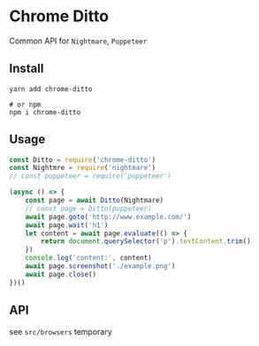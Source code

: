 # Chrome Ditto

Common API for `Nightmare`, `Puppeteer`

## Install

``` shell
yarn add chrome-ditto

# or npm
npm i chrome-ditto
```

## Usage

``` js
const Ditto = require('chrome-ditto')
const Nightmre = require('nightmare')
// const puppeteer = require('puppeteer')

(async () => {
    const page = await Ditto(Nightmare)
    // const page = Ditto(puppeteer)
    await page.goto('http://www.example.com/')
    await page.wait('h1')
    let content = await page.evaluate(() => {
        return document.querySelector('p').textContent.trim()
    })
    console.log('content:', content)
    await page.screenshot('./example.png')
    await page.close()
})()
```

## API

see `src/browsers` temporary
